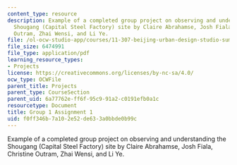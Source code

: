 ```yaml
---
content_type: resource
description: Example of a completed group project on observing and understanding the
  Shougang (Capital Steel Factory) site by Claire Abrahamse, Josh Fiala, Christine
  Outram, Zhai Wensi, and Li Ye.
file: /ol-ocw-studio-app/courses/11-307-beijing-urban-design-studio-summer-2008/f0ff346b7a102e52de633a0bbde0b99c_group1_assn1.pdf
file_size: 6474991
file_type: application/pdf
learning_resource_types:
- Projects
license: https://creativecommons.org/licenses/by-nc-sa/4.0/
ocw_type: OCWFile
parent_title: Projects
parent_type: CourseSection
parent_uid: 6a77762e-ff6f-95c9-91a2-c0191efb0a1c
resourcetype: Document
title: Group 1 Assignment 1
uid: f0ff346b-7a10-2e52-de63-3a0bbde0b99c
---
```

Example of a completed group project on observing and understanding the Shougang (Capital Steel Factory) site by Claire Abrahamse, Josh Fiala, Christine Outram, Zhai Wensi, and Li Ye.
